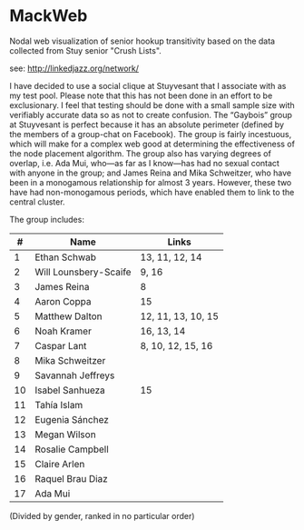 MackWeb
=======

Nodal web visualization of senior hookup transitivity based on the data collected from Stuy senior "Crush Lists".

see: http://linkedjazz.org/network/

I have decided to use a social clique at Stuyvesant that I associate with as my test pool. Please note that this has not been done in an effort to be exclusionary. I feel that testing should be done with a small sample size with verifiably accurate data so as not to create confusion. The “Gaybois” group at Stuyvesant is perfect because it has an absolute perimeter (defined by the members of a group-chat on Facebook).  The group is fairly incestuous, which will make for a complex web good at determining the effectiveness of the node placement algorithm. The group also has varying degrees of overlap, i.e. Ada Mui, who—as far as I know—has had no sexual contact with anyone in the group; and James Reina and Mika Schweitzer, who have been in a monogamous relationship for almost 3 years. However, these two have had non-monogamous periods, which have enabled them to link to the central cluster.
 
The group includes:

| # | Name | Links |
----|------|-------|
1  |Ethan Schwab | 13, 11, 12, 14
2  |Will Lounsbery-Scaife | 9, 16
3  |James Reina | 8
4  |Aaron Coppa | 15
5  |Matthew Dalton| 12, 11, 13, 10, 15
6  |Noah Kramer| 16, 13, 14
7  |Caspar Lant | 8, 10, 12, 15, 16
8  |Mika Schweitzer|
9  |Savannah Jeffreys|
10 |Isabel Sanhueza| 15
11 |Tahía Islam|
12 |Eugenia Sánchez|
13 |Megan Wilson|
14 |Rosalie Campbell|
15 |Claire Arlen|
16 |Raquel Brau Diaz|
17 |Ada Mui|
(Divided by gender, ranked in no particular order)


